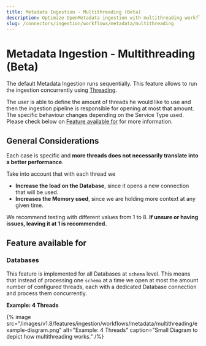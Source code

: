 ```yaml
---
title: Metadata Ingestion - Multithreading (Beta)
description: Optimize OpenMetadata ingestion with multithreading workflows. Learn to configure parallel processing for faster metadata extraction and improved performance.
slug: /connectors/ingestion/workflows/metadata/multithreading
---
```


# Metadata Ingestion - Multithreading (Beta)

The default Metadata Ingestion runs sequentially. This feature allows to run the ingestion concurrently using [Threading](https://docs.python.org/3/library/threading.html).

The user is able to define the amount of threads he would like to use and then the ingestion pipeline is responsible for opening at most that amount. The specific behaviour changes depending on the Service Type used. Please check below on [Feature available for](#feature-available-for) for more information.

## General Considerations

Each case is specific and **more threads does not necessarily translate into a better performance**.

Take into account that with each thread we

- **Increase the load on the Database**, since it opens a new connection that will be used.
- **Increases the Memory used**, since we are holding more context at any given time.

We recommend testing with different values from 1 to 8. **If unsure or having issues, leaving it at 1 is recommended.**

## Feature available for

### Databases

This feature is implemented for all Databases at `schema` level. This means that instead of processing one `schema` at a time we open at most the amount number of configured threads, each with a dedicated Database connection and process them concurrently.

**Example: 4 Threads**

{% image
  src="/images/v1.8/features/ingestion/workflows/metadata/multithreading/example-diagram.png"
  alt="Example: 4 Threads"
  caption="Small Diagram to depict how multithreading works." /%}

